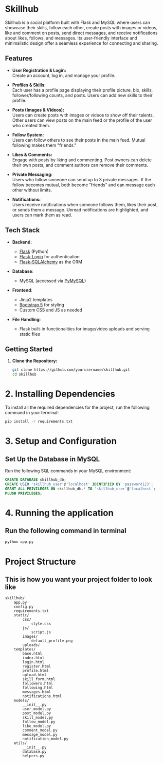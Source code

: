 # Skillhub

Skillhub is a social platform built with Flask and MySQL where users can showcase their skills, follow each other, create posts with images or videos, like and comment on posts, send direct messages, and receive notifications about likes, follows, and messages. Its user-friendly interface and minimalistic design offer a seamless experience for connecting and sharing.

## Features

- **User Registration & Login:**  
  Create an account, log in, and manage your profile.

- **Profiles & Skills:**  
  Each user has a profile page displaying their profile picture, bio, skills, follower/following counts, and posts. Users can add new skills to their profile.

- **Posts (Images & Videos):**  
  Users can create posts with images or videos to show off their talents. Other users can view posts on the main feed or the profile of the user who created them.

- **Follow System:**  
  Users can follow others to see their posts in the main feed. Mutual following makes them "friends."

- **Likes & Comments:**  
  Engage with posts by liking and commenting. Post owners can delete their own posts, and comment authors can remove their comments.

- **Private Messaging:**  
  Users who follow someone can send up to 3 private messages. If the follow becomes mutual, both become "friends" and can message each other without limits.

- **Notifications:**  
  Users receive notifications when someone follows them, likes their post, or sends them a message. Unread notifications are highlighted, and users can mark them as read.

## Tech Stack

- **Backend:**  
  - [Flask](https://flask.palletsprojects.com/) (Python)
  - [Flask-Login](https://flask-login.readthedocs.io/) for authentication
  - [Flask-SQLAlchemy](https://flask-sqlalchemy.palletsprojects.com/) as the ORM

- **Database:**  
  - MySQL (accessed via [PyMySQL](https://pypi.org/project/PyMySQL/))

- **Frontend:**  
  - Jinja2 templates
  - [Bootstrap 5](https://getbootstrap.com/) for styling
  - Custom CSS and JS as needed

- **File Handling:**  
  - Flask built-in functionalities for image/video uploads and serving static files

## Getting Started

1. **Clone the Repository:**
   ```bash
   git clone https://github.com/yourusername/skillhub.git
   cd skillhub

# 2. Installing Dependencies

To install all the required dependencies for the project, run the following command in your terminal:

```bash
pip install -r requirements.txt
```

# 3. Setup and Configuration

## Set Up the Database in MySQL

Run the following SQL commands in your MySQL environment:

```sql
CREATE DATABASE skillhub_db;
CREATE USER 'skillhub_user'@'localhost' IDENTIFIED BY 'password123';
GRANT ALL PRIVILEGES ON skillhub_db.* TO 'skillhub_user'@'localhost';
FLUSH PRIVILEGES;
```

# 4. Running the application 
## Run the following command in terminal
```bash
python app.py
```

# Project Structure
## This is how you want your project folder to look like
```arduino
skillhub/
    app.py
    config.py
    requirements.txt
    static/
        css/
            style.css
        js/
            script.js
        images/
            default_profile.png
        uploads/
    templates/
        base.html
        index.html
        login.html
        register.html
        profile.html
        upload.html
        skill_form.html
        followers.html
        following.html
        messages.html
        notifications.html
    models/
        __init__.py
        user_model.py
        post_model.py
        skill_model.py
        follow_model.py
        like_model.py
        comment_model.py
        message_model.py
        notification_model.py
    utils/
        __init__.py
        database.py
        helpers.py
```






